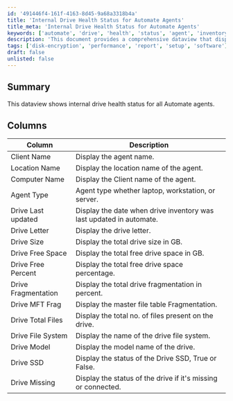 ```yaml
---
id: '491446f4-161f-4163-8d45-9a68a3318b4a'
title: 'Internal Drive Health Status for Automate Agents'
title_meta: 'Internal Drive Health Status for Automate Agents'
keywords: ['automate', 'drive', 'health', 'status', 'agent', 'inventory']
description: 'This document provides a comprehensive dataview that displays the internal drive health status for all ConnectWise Automate agents, detailing various metrics such as drive size, free space, fragmentation, and more.'
tags: ['disk-encryption', 'performance', 'report', 'setup', 'software']
draft: false
unlisted: false
---
```

## Summary

This dataview shows internal drive health status for all Automate agents.

## Columns

| Column                | Description                                                               |
|----------------------|---------------------------------------------------------------------------|
| Client Name          | Display the agent name.                                                  |
| Location Name        | Display the location name of the agent.                                  |
| Computer Name        | Display the Client name of the agent.                                    |
| Agent Type           | Agent type whether laptop, workstation, or server.                       |
| Drive Last updated    | Display the date when drive inventory was last updated in automate.      |
| Drive Letter         | Display the drive letter.                                                |
| Drive Size           | Display the total drive size in GB.                                      |
| Drive Free Space     | Display the total free drive space in GB.                                |
| Drive Free Percent    | Display the total free drive space percentage.                           |
| Drive Fragmentation   | Display the total drive fragmentation in percent.                        |
| Drive MFT Frag       | Display the master file table Fragmentation.                             |
| Drive Total Files    | Display the total no. of files present on the drive.                    |
| Drive File System    | Display the name of the drive file system.                               |
| Drive Model          | Display the model name of the drive.                                     |
| Drive SSD            | Display the status of the Drive SSD, True or False.                     |
| Drive Missing        | Display the status of the drive if it's missing or connected.           |












